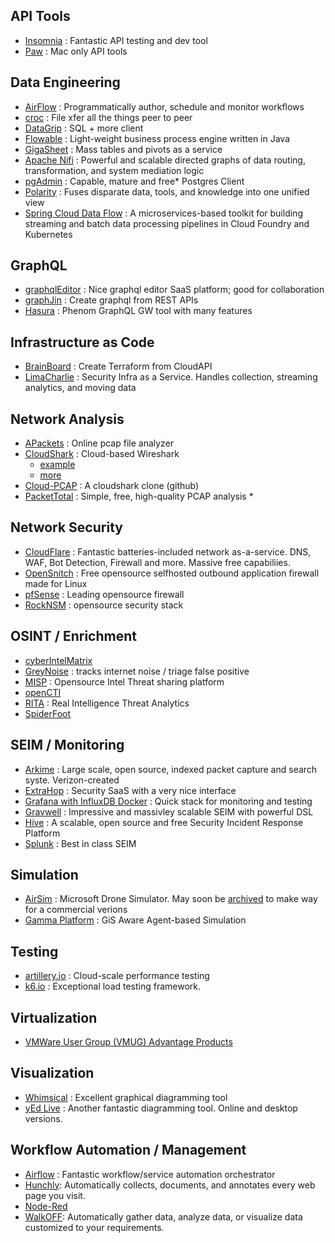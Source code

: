 ## API Tools
   * [Insomnia](https://insomnia.rest/) : Fantastic API testing and dev tool
   * [Paw](https://paw.cloud/) : Mac only API tools

## Data Engineering
   * [AirFlow](https://airflow.apache.org/) : Programmatically author, schedule and monitor workflows
   * [croc](https://github.com/schollz/croc) : File xfer all the things peer to peer
   * [DataGrip](https://www.jetbrains.com/datagrip/) : SQL + more client
   * [Flowable](https://github.com/flowable/flowable-engine) :  Light-weight business process engine written in Java
   * [GigaSheet](https://www.gigasheet.com/cyber-security) : Mass tables and pivots as a service
   * [Apache Nifi](https://nifi.apache.org/) : Powerful and scalable directed graphs of data routing, transformation, and system mediation logic
   * [pgAdmin](https://www.pgadmin.org/) : Capable, mature and free* Postgres Client
   * [Polarity](https://polarity.io/) : Fuses disparate data, tools, and knowledge into one unified view
   * [Spring Cloud Data Flow](https://dataflow.spring.io/) :  A microservices-based toolkit for building streaming and batch data processing pipelines in Cloud Foundry and Kubernetes

## GraphQL
   * [graphqlEditor](https://graphqleditor.com) : Nice graphql editor SaaS platform;  good for collaboration
   * [graphJin](https://graphjin.com/) : Create graphql from REST APIs
   * [Hasura](https://hasura.io/) : Phenom GraphQL GW tool with many features

## Infrastructure as Code

   * [BrainBoard](https://www.brainboard.co/) : Create Terraform from CloudAPI
   * [LimaCharlie](https://limacharlie.io/) : Security Infra as a Service.  Handles collection, streaming analytics, and moving data

## Network Analysis
   * [APackets](https://apackets.com/) : Online pcap file analyzer
   * [CloudShark](https://www.cloudshark.org/captures) : Cloud-based Wireshark 
      * [example](https://www.cloudshark.org/captures/abdc8742488f) 
      * [more](https://packetlife.net/captures/)
   * [Cloud-PCAP](https://github.com/thepacketgeek/cloud-pcap) : A cloudshark clone (github)
   * [PacketTotal](https://packettotal.com/) : Simple, free, high-quality PCAP analysis   * 

## Network Security
   * [CloudFlare](https://www.cloudflare.com/) : Fantastic batteries-included network as-a-service.  DNS, WAF, Bot Detection, Firewall and more.  Massive free capabiliies.
   * [OpenSnitch](https://github.com/evilsocket/opensnitch) : Free opensource selfhosted outbound application firewall made for Linux 
   * [pfSense](https://www.pfsense.org/download/) : Leading opensource firewall
   * [RockNSM](https://rocknsm.io/) : opensource security stack

## OSINT / Enrichment   
   * [cyberIntelMatrix](https://cyberintelmatrix.com/)
   * [GreyNoise](https://www.greynoise.io/) : tracks internet noise / triage false positive   
   * [MISP](https://misp-project.org/) : Opensource Intel Threat sharing platform
   * [openCTI](https://www.opencti.io/en/)
   * [RITA](https://github.com/activecm/rita) : Real Intelligence Threat Analytics
   * [SpiderFoot](https://www.spiderfoot.net/)

## SEIM / Monitoring
   * [Arkime](https://github.com/arkime/arkime) :  Large scale, open source, indexed packet capture and search syste.  Verizon-created
   * [ExtraHop](https://www.extrahop.com/) : Security SaaS with a very nice interface
   * [Grafana with InfluxDB Docker](https://github.com/jkehres/docker-compose-influxdb-grafana) : Quick stack for monitoring and testing
   * [Gravwell](https://www.gravwell.io/) : Impressive and massivley scalable SEIM with powerful DSL 
   * [Hive](https://thehive-project.org/) : A scalable, open source and free Security Incident Response Platform
   * [Splunk](https://www.splunk.com/) : Best in class SEIM

## Simulation
   * [AirSim](https://github.com/microsoft/airsim) : Microsoft Drone Simulator.  May soon be [archived](https://www.microsoft.com/en-us/ai/autonomous-systems-project-airsim?activetab=pivot1%3aprimaryr3) to make way for a commercial verions
   * [Gamma Platform](https://gama-platform.org/) : GiS Aware Agent-based Simulation
   
## Testing

   * [artillery.io](https://www.artillery.io/) : Cloud-scale performance testing
   * [k6.io](https://k6.io/) : Exceptional load testing framework.

## Virtualization

   * [VMWare User Group (VMUG) Advantage Products](https://vmugadvantage.onthehub.com/)

## Visualization

   * [Whimsical](https://whimsical.com/) : Excellent graphical diagramming tool
   * [yEd Live](https://www.yworks.com/yed-live/) : Another fantastic diagramming tool.  Online and desktop versions.


## Workflow Automation / Management 
   * [Airflow](https://airflow.apache.org/) :  Fantastic workflow/service automation orchestrator
   * [Hunchly](https://www.hunch.ly/):  Automatically collects, documents, and annotates every web page you visit.
   * [Node-Red](https://nodered.org/)
   * [WalkOFF](https://nsacyber.github.io/WALKOFF/):  Automatically gather data, analyze data, or visualize data customized to your requirements. 

